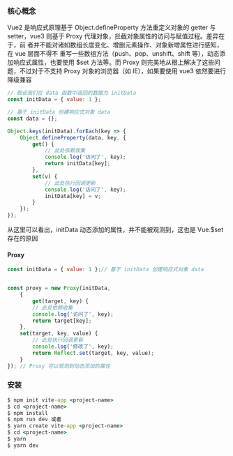 ### 核心概念

Vue2 是响应式原理基于 Object.defineProperty 方法重定义对象的 getter
与 setter，vue3 则基于 Proxy 代理对象，拦截对象属性的访问与赋值过程。差异在于，前
者并不能对诸如数组长度变化、增删元素操作、对象新增属性进行感知，在 vue 层面不得不
重写一些数组方法（push、pop、unshift、shift 等），动态添加响应式属性，也要使用 $set
方法等。而 Proxy 则完美地从根上解决了这些问题，不过对于不支持 Proxy 对象的浏览器（如
IE），如果要使用 vue3 依然要进行降级兼容

```js
// 假设我们在 data 函数中返回的数据为 initData
const initData = { value: 1 };

// 基于 initData 创建响应式对象 data
const data = {};

Object.keys(initData).forEach(key => {
    Object.defineProperty(data, key, {
        get() {
            // 此处依赖收集
            console.log('访问了', key);
            return initData[key];
        },
        set(v) {
            // 此处执行回调更新
            console.log('访问了', key);
            initData[key] = v;
        }
    });
});
```
从这里可以看出，initData 动态添加的属性，并不能被观测到，这也是 Vue.$set 存在的原因


#### Proxy

```js
const initData = { value: 1 };// 基于 initData 创建响应式对象 data


const proxy = new Proxy(initData,
    {
        get(target, key) {
        // 此处依赖收集 
        console.log('访问了', key); 
        return target[key];
    },
    set(target, key, value) {
        // 此处执行回调更新 
        console.log('修改了', key); 
        return Reflect.set(target, key, value);
    }
}); // Proxy 可以观测到动态添加的属性
```

### 安装
```cmd
$ npm init vite-app <project-name>
$ cd <project-name>
$ npm install
$ npm run dev 或者
$ yarn create vite-app <project-name>
$ cd <project-name>
$ yarn
$ yarn dev
```

